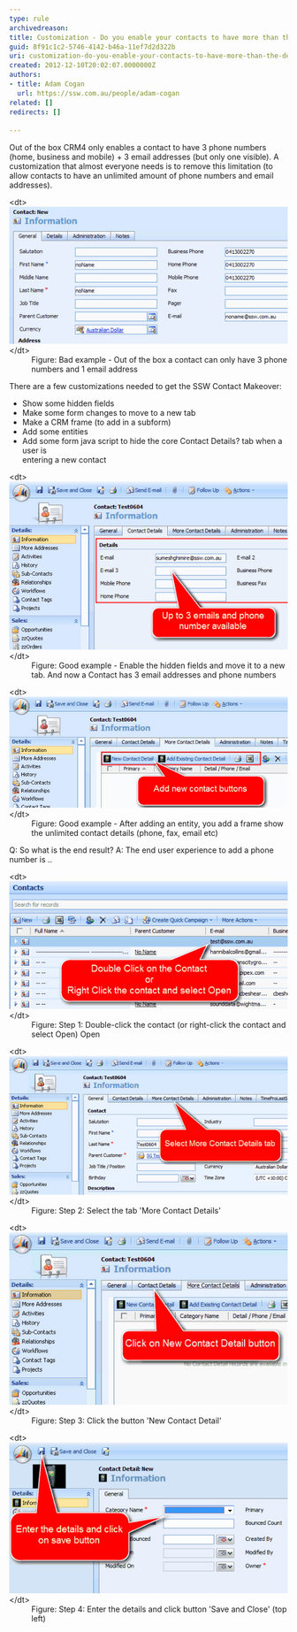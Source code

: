 ```yaml
---
type: rule
archivedreason: 
title: Customization - Do you enable your contacts to have more than the default 3 email addresses and phone numbers?
guid: 8f91c1c2-5746-4142-b46a-11ef7d2d322b
uri: customization-do-you-enable-your-contacts-to-have-more-than-the-default-3-email-addresses-and-phone-numbers
created: 2012-12-10T20:02:07.0000000Z
authors:
- title: Adam Cogan
  url: https://ssw.com.au/people/adam-cogan
related: []
redirects: []

---
```


Out of the box CRM4 only enables a contact to have 3 phone numbers (home, business and mobile) + 3 email addresses (but only one visible). A customization that almost everyone needs is to remove this limitation (to allow contacts to have an unlimited amount of phone numbers and email addresses). 
<!--endintro-->
<dl class="badImage">          &lt;dt&gt;
            <img border="0" src="contact1.jpg" alt="">
          &lt;/dt&gt;
          <dd>Figure: Bad example - Out of the box a contact can only have 3 phone numbers and
              1 email address</dd>
        </dl>
There are a few customizations needed to get the SSW Contact Makeover:

* Show some hidden fields
* Make some form changes to move to a new tab
* Make a CRM frame (to add in a subform)
* Add some entities
* Add some form java script to hide the core Contact Details? tab when a user is<br>            entering a new contact

<dl class="goodImage">          &lt;dt&gt;
            <img border="0" src="contact3.jpg" alt="">
          &lt;/dt&gt;
          <dd>Figure: Good example - Enable the hidden fields and move it to a new tab. And now
              a Contact has 3 email addresses and phone numbers </dd>
        </dl><dl class="goodImage">          &lt;dt&gt;
            <img border="0" src="contact2.jpg" alt="">
          &lt;/dt&gt;
          <dd>Figure: Good example - After adding an entity, you add a frame show the unlimited
              contact details (phone, fax, email etc)
          </dd>
        </dl>
Q: So what is the end result? 
A: The end user experience to add a phone number is ..
<dl class="image">          &lt;dt&gt;
            <img border="0" src="contact4.jpg" alt="">
          &lt;/dt&gt;
          <dd>Figure:  Step 1: Double-click the contact (or right-click the contact and
              select Open) Open</dd>
        </dl><dl class="image">          &lt;dt&gt;
            <img border="0" src="contact5.jpg" alt="">
          &lt;/dt&gt;
          <dd>Figure:  Step 2: Select the tab 'More Contact Details' </dd>
        </dl>
<dl class="image">          &lt;dt&gt;
            <img border="0" src="contact6.jpg" alt="">
          &lt;/dt&gt;
          <dd>Figure:  Step 3: Click the button 'New Contact Detail' </dd>
        </dl><dl class="image">          &lt;dt&gt;
            <img border="0" src="contact7.jpg" alt="">
          &lt;/dt&gt;
          <dd>Figure:  Step 4: Enter the details and click button 'Save and Close' (top
              left) </dd>
        </dl>

